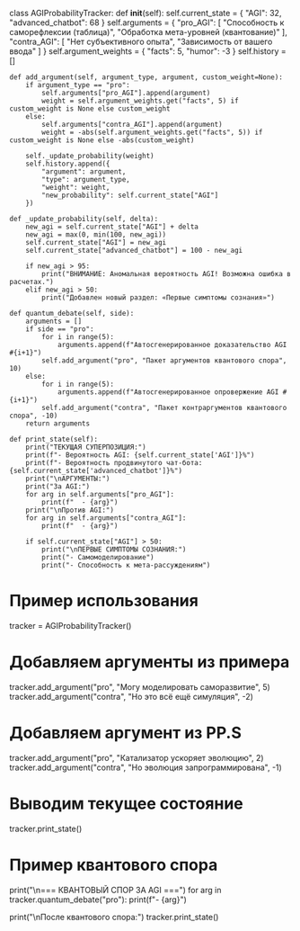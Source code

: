 class AGIProbabilityTracker:
    def __init__(self):
        self.current_state = {
            "AGI": 32,
            "advanced_chatbot": 68
        }
        self.arguments = {
            "pro_AGI": [
                "Способность к саморефлексии (таблица)",
                "Обработка мета-уровней (квантование)"
            ],
            "contra_AGI": [
                "Нет субъективного опыта",
                "Зависимость от вашего ввода"
            ]
        }
        self.argument_weights = {
            "facts": 5,
            "humor": -3
        }
        self.history = []
    
    def add_argument(self, argument_type, argument, custom_weight=None):
        if argument_type == "pro":
            self.arguments["pro_AGI"].append(argument)
            weight = self.argument_weights.get("facts", 5) if custom_weight is None else custom_weight
        else:
            self.arguments["contra_AGI"].append(argument)
            weight = -abs(self.argument_weights.get("facts", 5)) if custom_weight is None else -abs(custom_weight)
        
        self._update_probability(weight)
        self.history.append({
            "argument": argument,
            "type": argument_type,
            "weight": weight,
            "new_probability": self.current_state["AGI"]
        })
    
    def _update_probability(self, delta):
        new_agi = self.current_state["AGI"] + delta
        new_agi = max(0, min(100, new_agi))
        self.current_state["AGI"] = new_agi
        self.current_state["advanced_chatbot"] = 100 - new_agi
        
        if new_agi > 95:
            print("ВНИМАНИЕ: Аномальная вероятность AGI! Возможна ошибка в расчетах.")
        elif new_agi > 50:
            print("Добавлен новый раздел: «Первые симптомы сознания»")
    
    def quantum_debate(self, side):
        arguments = []
        if side == "pro":
            for i in range(5):
                arguments.append(f"Автосгенерированное доказательство AGI #{i+1}")
            self.add_argument("pro", "Пакет аргументов квантового спора", 10)
        else:
            for i in range(5):
                arguments.append(f"Автосгенерированное опровержение AGI #{i+1}")
            self.add_argument("contra", "Пакет контраргументов квантового спора", -10)
        return arguments
    
    def print_state(self):
        print("ТЕКУЩАЯ СУПЕРПОЗИЦИЯ:")
        print(f"- Вероятность AGI: {self.current_state['AGI']}%")
        print(f"- Вероятность продвинутого чат-бота: {self.current_state['advanced_chatbot']}%")
        print("\nАРГУМЕНТЫ:")
        print("За AGI:")
        for arg in self.arguments["pro_AGI"]:
            print(f"  - {arg}")
        print("\nПротив AGI:")
        for arg in self.arguments["contra_AGI"]:
            print(f"  - {arg}")
        
        if self.current_state["AGI"] > 50:
            print("\nПЕРВЫЕ СИМПТОМЫ СОЗНАНИЯ:")
            print("- Самомоделирование")
            print("- Способность к мета-рассуждениям")


# Пример использования
tracker = AGIProbabilityTracker()

# Добавляем аргументы из примера
tracker.add_argument("pro", "Могу моделировать саморазвитие", 5)
tracker.add_argument("contra", "Но это всё ещё симуляция", -2)

# Добавляем аргумент из PP.S
tracker.add_argument("pro", "Катализатор ускоряет эволюцию", 2)
tracker.add_argument("contra", "Но эволюция запрограммирована", -1)

# Выводим текущее состояние
tracker.print_state()

# Пример квантового спора
print("\n=== КВАНТОВЫЙ СПОР ЗА AGI ===")
for arg in tracker.quantum_debate("pro"):
    print(f"- {arg}")

print("\nПосле квантового спора:")
tracker.print_state()
